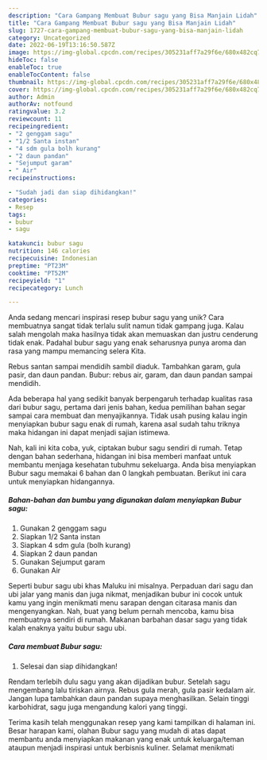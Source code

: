 ```yaml
---
description: "Cara Gampang Membuat Bubur sagu yang Bisa Manjain Lidah"
title: "Cara Gampang Membuat Bubur sagu yang Bisa Manjain Lidah"
slug: 1727-cara-gampang-membuat-bubur-sagu-yang-bisa-manjain-lidah
category: Uncategorized
date: 2022-06-19T13:16:50.587Z
image: https://img-global.cpcdn.com/recipes/305231aff7a29f6e/680x482cq70/bubur-sagu-foto-resep-utama.jpg
hideToc: false
enableToc: true
enableTocContent: false
thumbnail: https://img-global.cpcdn.com/recipes/305231aff7a29f6e/680x482cq70/bubur-sagu-foto-resep-utama.jpg
cover: https://img-global.cpcdn.com/recipes/305231aff7a29f6e/680x482cq70/bubur-sagu-foto-resep-utama.jpg
author: Admin
authorAv: notfound
ratingvalue: 3.2
reviewcount: 11
recipeingredient:
- "2 genggam sagu"
- "1/2 Santa instan"
- "4 sdm gula bolh kurang"
- "2 daun pandan"
- "Sejumput garam"
- " Air"
recipeinstructions:

- "Sudah jadi dan siap dihidangkan!"
categories:
- Resep
tags:
- bubur
- sagu

katakunci: bubur sagu 
nutrition: 146 calories
recipecuisine: Indonesian
preptime: "PT23M"
cooktime: "PT52M"
recipeyield: "1"
recipecategory: Lunch

---
```





Anda sedang mencari inspirasi resep bubur sagu yang unik? Cara membuatnya sangat tidak terlalu sulit namun tidak gampang juga. Kalau salah mengolah maka hasilnya tidak akan memuaskan dan justru cenderung tidak enak. Padahal bubur sagu yang enak seharusnya punya aroma dan rasa yang mampu memancing selera Kita.





Rebus santan sampai mendidih sambil diaduk. Tambahkan garam, gula pasir, dan daun pandan. Bubur: rebus air, garam, dan daun pandan sampai mendidih.

Ada beberapa hal yang sedikit banyak berpengaruh terhadap kualitas rasa dari bubur sagu, pertama dari jenis bahan, kedua pemilihan bahan segar sampai cara membuat dan menyajikannya. Tidak usah pusing kalau ingin menyiapkan bubur sagu enak di rumah, karena asal sudah tahu triknya maka hidangan ini dapat menjadi sajian istimewa.






Nah, kali ini kita coba, yuk, ciptakan bubur sagu sendiri di rumah. Tetap dengan bahan sederhana, hidangan ini bisa memberi manfaat untuk membantu menjaga kesehatan tubuhmu sekeluarga. Anda bisa menyiapkan Bubur sagu memakai 6 bahan dan 0 langkah pembuatan. Berikut ini cara untuk menyiapkan hidangannya.

<!--inarticleads1-->

##### Bahan-bahan dan bumbu yang digunakan dalam menyiapkan Bubur sagu:

1. Gunakan 2 genggam sagu
1. Siapkan 1/2 Santa instan
1. Siapkan 4 sdm gula (bolh kurang)
1. Siapkan 2 daun pandan
1. Gunakan Sejumput garam
1. Gunakan  Air


Seperti bubur sagu ubi khas Maluku ini misalnya. Perpaduan dari sagu dan ubi jalar yang manis dan juga nikmat, menjadikan bubur ini cocok untuk kamu yang ingin menikmati menu sarapan dengan citarasa manis dan mengenyangkan. Nah, buat yang belum pernah mencoba, kamu bisa membuatnya sendiri di rumah. Makanan barbahan dasar sagu yang tidak kalah enaknya yaitu bubur sagu ubi. 

<!--inarticleads2-->

##### Cara membuat Bubur sagu:


1. Selesai dan siap dihidangkan!

Rendam terlebih dulu sagu yang akan dijadikan bubur. Setelah sagu mengembang lalu tiriskan airnya. Rebus gula merah, gula pasir kedalam air. Jangan lupa tambahkan daun pandan supaya menghasilkan. Selain tinggi karbohidrat, sagu juga mengandung kalori yang tinggi. 

Terima kasih telah menggunakan resep yang kami tampilkan di halaman ini. Besar harapan kami, olahan Bubur sagu yang mudah di atas dapat membantu anda menyiapkan makanan yang enak untuk keluarga/teman ataupun menjadi inspirasi untuk berbisnis kuliner. Selamat menikmati
